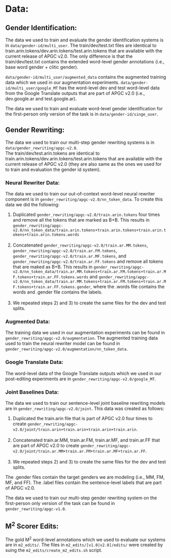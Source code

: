 # Data:

## Gender Identification:
The data we used to train and evaluate the gender identification systems is in `data/gender-id/multi_user`. The train/dev/test.txt files are identical to train.arin.tokens/dev.arin.tokens/test.arin.tokens that are available with the current release of APGC v2.0. The only difference is that the train/dev/test.txt contains the extended word-level gender annotations (i.e., base word gender + clitic gender).

`data/gender-id/multi_user/augmented_data` contains the augmented training data which we used in our augmentation experiments. `data/gender-id/multi_user/google_MT` has the word-level dev and test word-level data from the Google Translate outputs that are part of APGC v2.0 (i.e., dev.google.ar and test.google.ar).

The data we used to train and evaluate word-level gender identification for the first-person only version of the task is in `data/gender-id/singe_user`.


## Gender Rewriting:
The data we used to train our multi-step gender rewriting systems is in `data/gender_rewriting/apgc-v2.0`.<br/>
The train/dev/test.arin.tokens are identical to train.arin.tokens/dev.arin.tokens/test.arin.tokens that are available with the current release of APGC v2.0 (they are also same as the ones we used for to train and evaluation the gender id system).

### Neural Rewriter Data:
The data we used to train our out-of-context word-level neural rewriter component is in `gender_rewriting/apgc-v2.0/nn_token_data`. To create this data we did the following:
1) Duplicated `gender_rewriting/apgc-v2.0/train.arin.tokens` four times and remove all the tokens that are marked as B+B. This results in `gender_rewriting/apgc-v2.0/nn_token_data/train.arin.tokens+train.arin.tokens+train.arin.tokens+train.arin.tokens.words`</br></br>
2) Concatenated `gender_rewriting/apgc-v2.0/train.ar.MM.tokens`, `gender_rewriting/apgc-v2.0/train.ar.FM.tokens`, `gender_rewriting/apgc-v2.0/train.ar.MF.tokens`, and `gender_rewriting/apgc-v2.0/train.ar.FF.tokens` and remove all tokens that are maked as B+B. This results in `gender_rewriting/apgc-v2.0/nn_token_data/train.ar.MM.tokens+train.ar.FM.tokens+train.ar.MF.tokens+train.ar.FF.tokens.words` and `gender_rewriting/apgc-v2.0/nn_token_data/train.ar.MM.tokens+train.ar.FM.tokens+train.ar.MF.tokens+train.ar.FF.tokens.gender`, where the .words file contains the words and .gender file contains the labels.</br></br>
3) We repeated steps 2) and 3) to create the same files for the dev and test splits.


### Augmented Data:
The training data we used in our augmentation experiments can be found in `gender_rewriting/apgc-v2.0/augmentation`. The augmented training data used to train the neural rewriter model can be found in `gender_rewriting/apgc-v2.0/augmentation/nn_token_data`.

### Google Translate Data:
The word-level data of the Google Translate outputs which we used in our post-editing experiments are in `gender_rewriting/apgc-v2.0/google_MT`.

### Joint Baselines Data:
The data we used to train our sentence-level joint baseline rewriting models are in `gender_rewriting/apgc-v2.0/joint`. This data was created as follows:
1) Duplicated the train.arin file that is part of APGC v2.0 four times to create `gender_rewriting/apgc-v2.0/joint/train.arin+train.arin+train.arin+train.arin`.<br/><br/>
2) Concatenated train.ar.MM, train.ar.FM, train.ar.MF, and train.ar.FF that are part of APGC v2.0 to create `gender_rewriting/apgc-v2.0/joint/train.ar.MM+train.ar.FM+train.ar.MF+train.ar.FF`.<br/><br/>
3) We repeated steps 2) and 3) to create the same files for the dev and test splits.

The .gender files contain the target genders we are modeling (i.e., MM, FM, MF, and FF). The .label files contain the sentence-level labels that are part of APGC v2.0.


The data we used to train our multi-step gender rewriting system on the first-person only version of the task can be found in `gender_rewriting/apgc-v1.0`.

## M<sup>2</sup> Scorer Edits:
The gold M<sup>2</sup> word-level annotations which we used to evaluate our systems are in `m2_edits/`. The files in `m2_edits/[v1.0|v2.0]/edits/` were created by suing the `m2_edits/create_m2_edits.sh` script.
